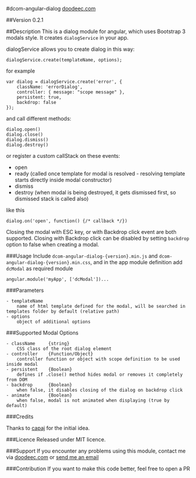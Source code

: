 #dcom-angular-dialog
[doodeec.com](http://doodeec.com)

##Version
0.2.1

##Description
This is a dialog module for angular, which uses Bootstrap 3 modals style.
It creates `dialogService` in your app.

dialogService allows you to create dialog in this way:

    dialogService.create(templateName, options);

for example

    var dialog = dialogService.create('error', {
        className: 'errorDialog',
        controller: { message: "scope message" },
        persistent: true,
        backdrop: false
    });

and call different methods:

    dialog.open()
    dialog.close()
    dialog.dismiss()
    dialog.destroy()

or register a custom callStack on these events:

- open
- ready (called once template for modal is resolved - resolving template starts directly inside modal constructor)
- dismiss
- destroy (when modal is being destroyed, it gets dismissed first, so dismissed stack is called also)

like this

    dialog.on('open', function() {/* callback */})
    

Closing the modal with ESC key, or with Backdrop click event are both supported. Closing with Backdrop click can be
disabled by setting `backdrop` option to false when creating a modal.

###Usage
Include `dcom-angular-dialog-{version}.min.js` and `dcom-angular-dialog-{version}.min.css`,
and in the app module definition add `dcModal` as required module

    angular.module('myApp', ['dcModal'])...

###Parameters
    
    - templateName
        name of html template defined for the modal, will be searched in templates folder by default (relative path)
    - options
        object of additional options

###Supported Modal Options

    - className     {string}
        CSS class of the root dialog element
    - controller    {Function/Object}
        controller function or object with scope definition to be used inside modal
    - persistent    {Boolean}
        defines if .close() method hides modal or removes it completely from DOM
    - backdrop      {Boolean}
        when false, it disables closing of the dialog on backdrop click
    - animate       {Boolean}
        when false, modal is not animated when displaying (true by default)

###Credits

Thanks to [capaj](http://github.com/capaj) for the initial idea.


###Licence
Released under MIT licence.

###Support
If you encounter any problems using this module, contact me via [doodeec.com](http://doodeec.com)
or [send me an email](mailto:doodeec@gmail.com)

###Contribution
If you want to make this code better, feel free to open a PR